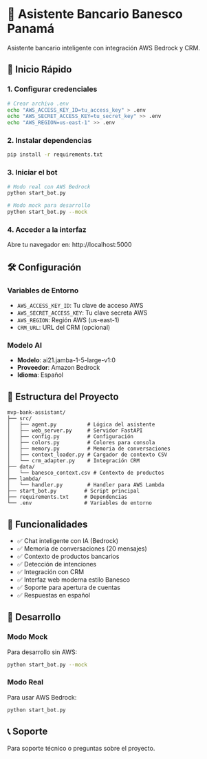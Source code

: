 # 🏦 Asistente Bancario Banesco Panamá

Asistente bancario inteligente con integración AWS Bedrock y CRM.

## 🚀 Inicio Rápido

### 1. Configurar credenciales
```bash
# Crear archivo .env
echo "AWS_ACCESS_KEY_ID=tu_access_key" > .env
echo "AWS_SECRET_ACCESS_KEY=tu_secret_key" >> .env
echo "AWS_REGION=us-east-1" >> .env
```

### 2. Instalar dependencias
```bash
pip install -r requirements.txt
```

### 3. Iniciar el bot
```bash
# Modo real con AWS Bedrock
python start_bot.py

# Modo mock para desarrollo
python start_bot.py --mock
```

### 4. Acceder a la interfaz
Abre tu navegador en: http://localhost:5000

## 🛠️ Configuración

### Variables de Entorno
- `AWS_ACCESS_KEY_ID`: Tu clave de acceso AWS
- `AWS_SECRET_ACCESS_KEY`: Tu clave secreta AWS  
- `AWS_REGION`: Región AWS (us-east-1)
- `CRM_URL`: URL del CRM (opcional)

### Modelo AI
- **Modelo**: ai21.jamba-1-5-large-v1:0
- **Proveedor**: Amazon Bedrock
- **Idioma**: Español

## 📁 Estructura del Proyecto

```
mvp-bank-assistant/
├── src/
│   ├── agent.py          # Lógica del asistente
│   ├── web_server.py     # Servidor FastAPI
│   ├── config.py         # Configuración
│   ├── colors.py         # Colores para consola
│   ├── memory.py         # Memoria de conversaciones
│   ├── context_loader.py # Cargador de contexto CSV
│   └── crm_adapter.py    # Integración CRM
├── data/
│   └── banesco_context.csv # Contexto de productos
├── lambda/
│   └── handler.py        # Handler para AWS Lambda
├── start_bot.py         # Script principal
├── requirements.txt     # Dependencias
└── .env                 # Variables de entorno
```

## 🎯 Funcionalidades

- ✅ Chat inteligente con IA (Bedrock)
- ✅ Memoria de conversaciones (20 mensajes)
- ✅ Contexto de productos bancarios
- ✅ Detección de intenciones
- ✅ Integración con CRM
- ✅ Interfaz web moderna estilo Banesco
- ✅ Soporte para apertura de cuentas
- ✅ Respuestas en español

## 🔧 Desarrollo

### Modo Mock
Para desarrollo sin AWS:
```bash
python start_bot.py --mock
```

### Modo Real
Para usar AWS Bedrock:
```bash
python start_bot.py
```

## 📞 Soporte

Para soporte técnico o preguntas sobre el proyecto.